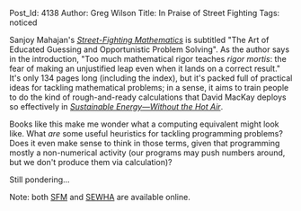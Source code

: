 Post_Id: 4138
Author: Greg Wilson
Title: In Praise of Street Fighting
Tags: noticed

<p>Sanjoy Mahajan's <a href="http://www.amazon.com/Street-Fighting-Mathematics-Educated-Guessing-Opportunistic/dp/026251429X"><em>Street-Fighting Mathematics</em></a> is subtitled "The Art of Educated Guessing and Opportunistic Problem Solving".  As the author says in the introduction, "Too much mathematical rigor teaches <em>rigor mortis</em>: the fear of making an unjustified leap even when it lands on a correct result." It's only 134 pages long (including the index), but it's packed full of practical ideas for tackling mathematical problems; in a sense, it aims to train people to do the kind of rough-and-ready calculations that David MacKay deploys so effectively in <a href="http://www.amazon.com/Sustainable-Energy-Without-Hot-Air/dp/0954452933"><em>Sustainable Energy&mdash;Without the Hot Air</em></a>.</p>
<p>Books like this make me wonder what a computing equivalent might look like. What <em>are</em> some useful heuristics for tackling programming problems? Does it even make sense to think in those terms, given that programming mostly a non-numerical activity (our programs may push numbers around, but we don't produce them via calculation)?</p>
<p>Still pondering...</p>
<p>Note: both <a href="http://mitpress.mit.edu/books/full_pdfs/Street-Fighting_Mathematics.pdf">SFM</a> and <a href="http://www.withouthotair.com/">SEWHA</a> are available online.</p>
